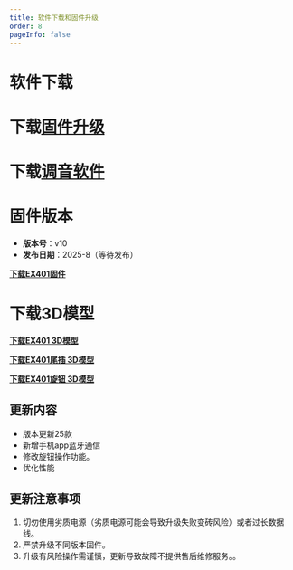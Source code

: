 ```yaml
---
title: 软件下载和固件升级
order: 8
pageInfo: false
---
```

# 软件下载
# 下载[固件升级](https://likeyou156156.online:9000/lky/tools/MV_Assisant_Tools_2021_V3.0.9T(2023.05.29).exe)
# 下载[调音软件](https://likeyou156156.online:9000/lky/tools/ACPWorkbench_24bit.exe)

# 固件版本

- **版本号**：v10
- **发布日期**：2025-8（等待发布）

**[下载EX401固件](https://likeyou156156.online:9000/lky/EX/EX401/bin/)**

# 下载3D模型

**[下载EX401 3D模型](https://likeyou156156.online:9000/lky/3D/EX401.step)**

**[下载EX401尾插 3D模型](https://likeyou156156.online:9000/lky/3D/EX401wc.step)**

**[下载EX401旋钮 3D模型](https://likeyou156156.online:9000/lky/3D/EX401xn.step)**



## 更新内容
- 版本更新25款
- 新增手机app蓝牙通信
- 修改旋钮操作功能。
- 优化性能
  

## 更新注意事项
1. 切勿使用劣质电源（劣质电源可能会导致升级失败变砖风险）或者过长数据线。
2. 严禁升级不同版本固件。
3. 升级有风险操作需谨慎，更新导致故障不提供售后维修服务。。
